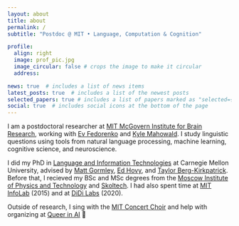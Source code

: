 ```yaml
---
layout: about
title: about
permalink: /
subtitle: "Postdoc @ MIT • Language, Computation & Cognition"

profile:
  align: right
  image: prof_pic.jpg
  image_circular: false # crops the image to make it circular
  address: 

news: true  # includes a list of news items
latest_posts: true  # includes a list of the newest posts
selected_papers: true # includes a list of papers marked as "selected={true}"
social: true  # includes social icons at the bottom of the page
---
```


I am a postdoctoral researcher at [MIT McGovern Institute for Brain Research](https://mcgovern.mit.edu/), working with [Ev Fedorenko](https://evlab.mit.edu/) and [Kyle Mahowald](https://mahowak.github.io/). I study linguistic questions using tools from natural language processing, machine learning, cognitive science, and neuroscience.

I did my PhD in [Language and Information Technologies](http://www.lti.cs.cmu.edu/) at Carnegie Mellon University, advised by [Matt Gormley](http://www.cs.cmu.edu/~mgormley/), [Ed Hovy](http://www.cs.cmu.edu/~hovy/), and [Taylor Berg-Kirkpatrick](http://icebergnlp.github.io/). 
Before that, I recieved my BSc and MSc degrees from the [Moscow Institute of Physics and Technology](https://mipt.ru/english/) and [Skoltech](http://www.skoltech.ru/en/). I had also spent time at [MIT InfoLab](https://groups.csail.mit.edu/infolab/) (2015) and at [DiDi Labs](https://www.didiglobal.com/science/ailabs) (2020).

Outside of research, I sing with the [MIT Concert Choir](http://web.mit.edu/21m401/www/) and help with organizing at [Queer in AI](https://www.queerinai.com/) 🌈
